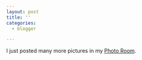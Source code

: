 ```yaml
---
layout: post
title: ''
categories:
  - blogger

---
```


I just posted many more pictures in my <a href="http://www.kirbyland.net/photoroom/">Photo Room</a>.
